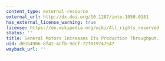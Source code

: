 ```yaml
---
content_type: external-resource
external_url: http://dx.doi.org/10.1287/inte.1050.0181
has_external_license_warning: true
license: https://en.wikipedia.org/wiki/All_rights_reserved
status: ''
title: General Motors Increases Its Production Throughput.
uid: d01b4906-8f42-4cfb-9dcf-72f019747547
wayback_url: ''
---
```

